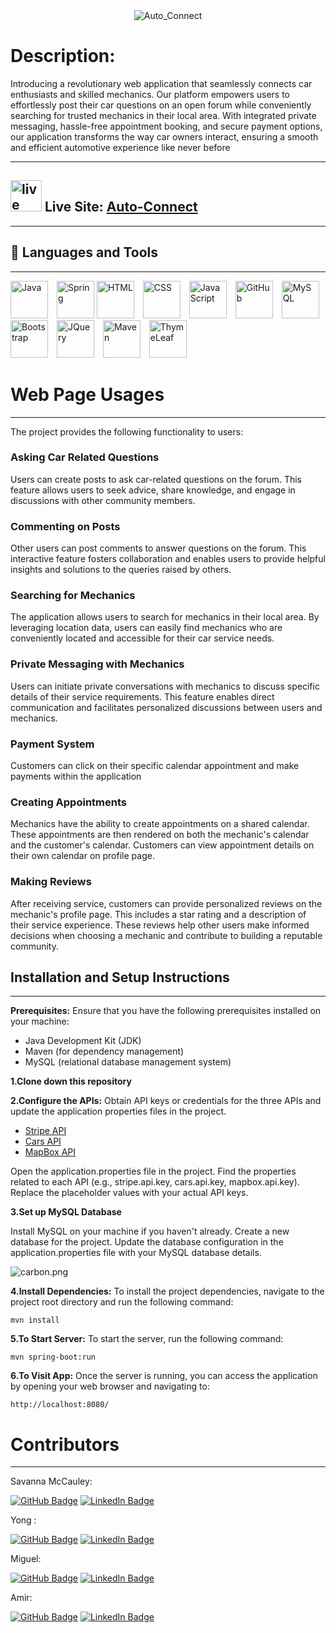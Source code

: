 <div style="text-align: center;">
  <img alt="Auto_Connect" src="../..//Downloads/Auto_Connect.png">
</div>

# Description:

Introducing a revolutionary web application that seamlessly connects car enthusiasts and skilled mechanics. Our platform
empowers users to effortlessly post their car questions on an open forum while conveniently searching for trusted
mechanics in their local area. With integrated private messaging, hassle-free appointment booking, and secure payment
options, our application transforms the way car owners interact, ensuring a smooth and efficient automotive experience
like never before
***


## <img alt="live" width="50px" src="https://img.icons8.com/?size=512&id=HAdDrhGGO64N&format=png"/> Live Site: [Auto-Connect](https://www.auto-connect.org)
***

## 🧰 Languages and Tools

***
<img alt="Java" width="60px" style="margin-right:10px;" src="https://cdn.jsdelivr.net/gh/devicons/devicon/icons/java/java-original.svg"/>
<img alt="Spring" width="60px " src="https://cdn.jsdelivr.net/gh/devicons/devicon/icons/spring/spring-original.svg" />
<img alt="HTML" width="60px" style="margin-right:10px;" src="https://cdn.jsdelivr.net/gh/devicons/devicon/icons/html5/html5-original-wordmark.svg" /> 
<img alt="CSS" width="60px" style="margin-right:10px;" src="https://cdn.jsdelivr.net/gh/devicons/devicon/icons/css3/css3-original-wordmark.svg" />
<img alt="JavaScript" width="60px" style="margin-right:10px;" src="https://cdn.jsdelivr.net/gh/devicons/devicon/icons/javascript/javascript-plain.svg" />
<img alt="GitHub" width="60px" style="margin-right:10px;" src="https://cdn.jsdelivr.net/gh/devicons/devicon/icons/github/github-original.svg" />
<img alt="MySQL" width="60px" style="margin-right:10px;" src="https://cdn.jsdelivr.net/gh/devicons/devicon/icons/mysql/mysql-original.svg" />
<img alt="Bootstrap" width="60px" style="margin-right:10px;" src="https://cdn.jsdelivr.net/gh/devicons/devicon/icons/bootstrap/bootstrap-original-wordmark.svg" />
<img alt="JQuery" width="60px" style="margin-right:10px;" src="https://cdn.jsdelivr.net/gh/devicons/devicon/icons/jquery/jquery-original-wordmark.svg" />
<img alt="Maven" width="60px" height="60" style="margin-right:10px;" src="https://i0.wp.com/blog.knoldus.com/wp-content/uploads/2021/09/maven.png?w=512&ssl=1"/>
<img alt="ThymeLeaf" width="60px" style="margin-right:10px;"src="https://www.thymeleaf.org/images/thymeleaf.png"/>


# Web Page Usages

***
The project provides the following functionality to users:

### Asking Car Related Questions

Users can create posts to ask car-related questions on the forum. This feature allows users to seek advice, share
knowledge, and engage in discussions with other community members.

### Commenting on Posts

Other users can post comments to answer questions on the forum. This interactive feature fosters collaboration and
enables users to provide helpful insights and solutions to the queries raised by others.

### Searching for Mechanics

The application allows users to search for mechanics in their local area. By leveraging location data, users can easily
find mechanics who are conveniently located and accessible for their car service needs.

### Private Messaging with Mechanics

Users can initiate private conversations with mechanics to discuss specific details of their service requirements. This
feature enables direct communication and facilitates personalized discussions between users and mechanics.

### Payment System

Customers can click on their specific calendar appointment and make payments within the application

### Creating Appointments

Mechanics have the ability to create appointments on a shared calendar. These appointments are then rendered on both the
mechanic's calendar and the customer's calendar. Customers can view appointment details on their own calendar on profile
page.

### Making Reviews

After receiving service, customers can provide personalized reviews on the mechanic's profile page. This includes a star
rating and a description of their service experience. These reviews help other users make informed decisions when
choosing a mechanic and contribute to building a reputable community.

## Installation and Setup Instructions

***

<strong>Prerequisites:</strong> Ensure that you have the following prerequisites installed on your machine:

* Java Development Kit (JDK)
* Maven (for dependency management)
* MySQL (relational database management system)

**1.Clone down this repository**

**2.Configure the APIs:** Obtain API keys or credentials for the three APIs and update the application properties files in
the project.

* [Stripe API](https://stripe.com/docs/keys)
* [Cars API](https://rapidapi.com/principalapis/api/car-data/pricing/)
* [MapBox API](https://www.mapbox.com/)

Open the application.properties file in the project.
Find the properties related to each API (e.g., stripe.api.key, cars.api.key, mapbox.api.key).
Replace the placeholder values with your actual API keys.

**3.Set up MySQL Database**

Install MySQL on your machine if you haven't already.
Create a new database for the project.
Update the database configuration in the application.properties file with your MySQL database details.

![carbon.png](..%2F..%2FDownloads%2Fcarbon.png)

**4.Install Dependencies:**
To install the project dependencies, navigate to the project root directory and run the following command:

`mvn install`

**5.To Start Server:**
To start the server, run the following command:

`mvn spring-boot:run`

**6.To Visit App:**
Once the server is running, you can access the application by opening your web browser and navigating to:

`http://localhost:8080/`


# Contributors

***
Savanna McCauley:

[![GitHub Badge](https://img.shields.io/badge/GitHub-100000?style=for-the-badge&logo=github&logoColor=white)](https://github.com/savannamccauley)  [![LinkedIn Badge](https://img.shields.io/badge/LinkedIn-0077B5?style=for-the-badge&logo=linkedin&logoColor=white)](https://www.linkedin.com/in/savanna-mccauley/)

Yong :

[![GitHub Badge](https://img.shields.io/badge/GitHub-100000?style=for-the-badge&logo=github&logoColor=white)](https://github.com/savannamccauley)  [![LinkedIn Badge](https://img.shields.io/badge/LinkedIn-0077B5?style=for-the-badge&logo=linkedin&logoColor=white)](https://www.linkedin.com/in/savanna-mccauley/)

Miguel:

[![GitHub Badge](https://img.shields.io/badge/GitHub-100000?style=for-the-badge&logo=github&logoColor=white)](https://github.com/savannamccauley)  [![LinkedIn Badge](https://img.shields.io/badge/LinkedIn-0077B5?style=for-the-badge&logo=linkedin&logoColor=white)](https://www.linkedin.com/in/savanna-mccauley/)

Amir:

[![GitHub Badge](https://img.shields.io/badge/GitHub-100000?style=for-the-badge&logo=github&logoColor=white)](https://github.com/savannamccauley)  [![LinkedIn Badge](https://img.shields.io/badge/LinkedIn-0077B5?style=for-the-badge&logo=linkedin&logoColor=white)](https://www.linkedin.com/in/savanna-mccauley/)






